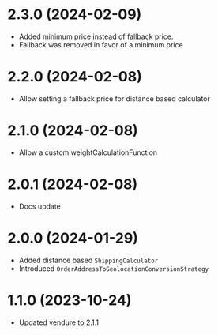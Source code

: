 # 2.3.0 (2024-02-09)

- Added minimum price instead of fallback price.
- Fallback was removed in favor of a minimum price

# 2.2.0 (2024-02-08)

- Allow setting a fallback price for distance based calculator

# 2.1.0 (2024-02-08)

- Allow a custom weightCalculationFunction

# 2.0.1 (2024-02-08)

- Docs update

# 2.0.0 (2024-01-29)

- Added distance based `ShippingCalculator`
- Introduced `OrderAddressToGeolocationConversionStrategy`

# 1.1.0 (2023-10-24)

- Updated vendure to 2.1.1
